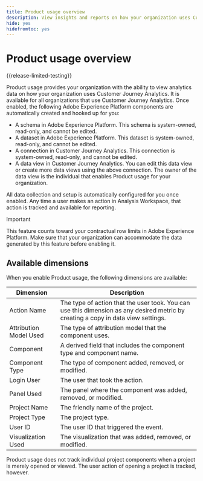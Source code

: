 ```yaml
---
title: Product usage overview
description: View insights and reports on how your organization uses Customer Journey Analytics.
hide: yes
hidefromtoc: yes
---
```

# Product usage overview

{{release-limited-testing}}

Product usage provides your organization with the ability to view analytics data on how your organization uses Customer Journey Analytics. It is available for all organizations that use Customer Journey Analytics. Once enabled, the following Adobe Experience Platform components are automatically created and hooked up for you:

* A schema in Adobe Experience Platform. This schema is system-owned, read-only, and cannot be edited.
* A dataset in Adobe Experience Platform. This dataset is system-owned, read-only, and cannot be edited.
* A connection in Customer Journey Analytics. This connection is system-owned, read-only, and cannot be edited.
* A data view in Customer Journey Analytics. You can edit this data view or create more data views using the above connection. The owner of the data view is the individual that enables Product usage for your organization.

All data collection and setup is automatically configured for you once enabled. Any time a user makes an action in Analysis Workspace, that action is tracked and available for reporting.

>[!IMPORTANT]
>
>This feature counts toward your contractual row limits in Adobe Experience Platform. Make sure that your organization can accommodate the data generated by this feature before enabling it.

## Available dimensions

When you enable Product usage, the following dimensions are available:

| Dimension | Description |
| --- | --- |
| Action Name | The type of action that the user took. You can use this dimension as any desired metric by creating a copy in data view settings. |
| Attribution Model Used | The type of attribution model that the component uses. |
| Component | A derived field that includes the component type and component name. |
| Component Type | The type of component added, removed, or modified. |
| Login User | The user that took the action. |
| Panel Used | The panel where the component was added, removed, or modified. |
| Project Name | The friendly name of the project. |
| Project Type | The project type. |
| User ID | The user ID that triggered the event. |
| Visualization Used | The visualization that was added, removed, or modified. |

Product usage does not track individual project components when a project is merely opened or viewed. The user action of opening a project is tracked, however.
